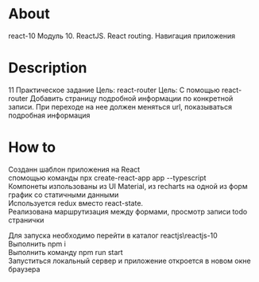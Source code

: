 # About

react-10
Модуль 10. ReactJS. React routing. Навигация приложения

# Description

11 Практическое задание
Цель:
react-router
Цель: С помощью react-router Добавить страницу подробной информации по конкретной записи. При переходе на нее должен меняться url, показываться подробная информация

# How to

Созданн шаблон приложения на React <br />
спомощью команды npx create-react-app app --typescript <br />
Компонеты изпользованы из UI Material, из recharts на одной из форм график со статичными данными<br />
Используется redux вместо react-state. <br />
Реализована маршрутизация между формами, просмотр записи todo странички <br />

Для запуска необходимо перейти в каталог reactjs\reactjs-10 <br />
Выполнить npm i <br />
Выполнить команду npm run start <br />
Запуститься локальный сервер и приложение откроется в новом окне браузера
